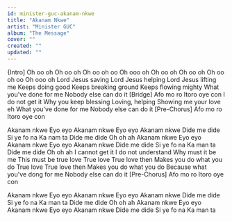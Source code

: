 ```yaml
---
id: minister-guc-akanam-nkwe
title: "Akanam Nkwe"
artist: "Minister GUC"
album: "The Message"
cover: ""
created: ""
updated: ""
---
```


{Intro]
Oh oo oh
Oh oo oh
Oh oo oh oo
Oh ooo oh
Oh oo oh
Oh oo oh
Oh oo oh oo
Oh ooo oh
Lord Jesus saving
Lord Jesus helping
Lord Jesus lifting me
Keeps doing good
Keeps breaking ground
Keeps flowing mighty
What you've done for me
Nobody else can do it
[Bridge]
Afo mo ro
Itoro oye con
I do not get it
Why you keep blessing
Loving, helping
Showing me your love eh
What you've done for me
Nobody else can do it
[Pre-Chorus]
Afo mo ro
Itoro oye con

Akanam nkwe
Eyo eyo
Akanam nkwe
Eyo eyo
Akanam nkwe
Dide me dide
Si ye fo na
Ka nam ta
Dide me dide
Oh oh ah
Akanam nkwe
Eyo eyo
Akanam nkwe
Eyo eyo
Akanam nkwe
Dide me dide
Si ye fo na
Ka man ta
Dide me dide
Oh oh ah
I cannot get it
I do not understand
Why must it be me
This must be true love
True love
True love then
Makes you do what you do
True love
True love then
Makes you do what you do
Because what you've dong for me
Nobody else can do it
[Pre-Chorus]
Afo mo ro
Itoro oye con

Akanam nkwe
Eyo eyo
Akanam nkwe
Eyo eyo
Akanam nkwe
Dide me dide
Si ye fo na
Ka man ta
Dide me dide
Oh oh ah
Akanam nkwe
Eyo eyo
Akanam nkwe
Eyo eyo
Akanam nkwe
Dide me dide
Si ye fo na
Ka man ta